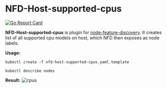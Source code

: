 # NFD-Host-supported-cpus

[![Go Report Card](https://goreportcard.com/badge/github.com/ksimon1/nfd-host-supported-cpus)](https://goreportcard.com/report/github.com/ksimon1/nfd-host-supported-cpus)

**NFD-Host-supported-cpus** is plugin for [node-feature-discovery](https://github.com/kubernetes-sigs/node-feature-discovery). It creates list of all supported cpu models on host, which NFD then exposes as node labels.

**Usage:**
```
kubectl create -f nfd-host-supported-cpus.yaml.template

kubectl describe nodes
```
**Result:**
![cpus](https://camo.githubusercontent.com/582985d780e4827856f862fbdd6b17f4f27f5c8c/68747470733a2f2f692e696d6775722e636f6d2f773643654343592e706e67)
